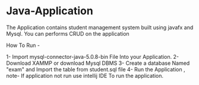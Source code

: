 # Java-Application
 The Application contains student management system built using javafx and Mysql. You can performs CRUD on the application

How To Run -

1- Import mysql-connector-java-5.0.8-bin File Into your Application.
2- Download XAMMP or download Mysql DBMS 
3- Create a database Named "exam" and Import the table from student.sql file
4- Run the Application ,
note- If application not run use intellij IDE To run the application.

